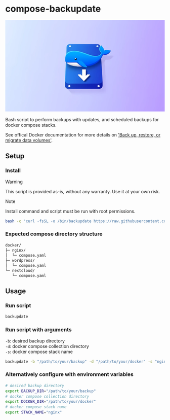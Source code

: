 # compose-backupdate
<img src="header.webp">

Bash script to perform backups with updates, and scheduled backups for docker compose stacks.

See offical Docker documentation for more details on ['Back up, restore, or migrate data volumes'](https://docs.docker.com/engine/storage/volumes/#back-up-restore-or-migrate-data-volumes).

## Setup

### Install
> [!WARNING]  
> This script is provided as-is, without any warranty. Use it at your own risk.

> [!NOTE]  
> Install command and script must be run with root permissions.

```bash
bash -c 'curl -fsSL -o /bin/backupdate https://raw.githubusercontent.com/hazzuk/compose-backupdate/refs/heads/main/backupdate.sh && chmod +x /bin/backupdate'
```

### Expected compose directory structure
```
docker/
├─ nginx/
│  └─ compose.yaml
├─ wordpress/
│  └─ compose.yaml
└─ nextcloud/
   └─ compose.yaml
```

## Usage

### Run script
```bash
backupdate
```

### Run script with arguments
`-b`: desired backup directory \
`-d`: docker compose collection directory \
`-s`: docker compose stack name
```bash
backupdate -b "/path/to/your/backup" -d "/path/to/your/docker" -s "nginx"
```

### Alternatively configure with environment variables
```bash
# desired backup directory
export BACKUP_DIR="/path/to/your/backup"
# docker compose collection directory
export DOCKER_DIR="/path/to/your/docker"
# docker compose stack name
export STACK_NAME="nginx"
```
